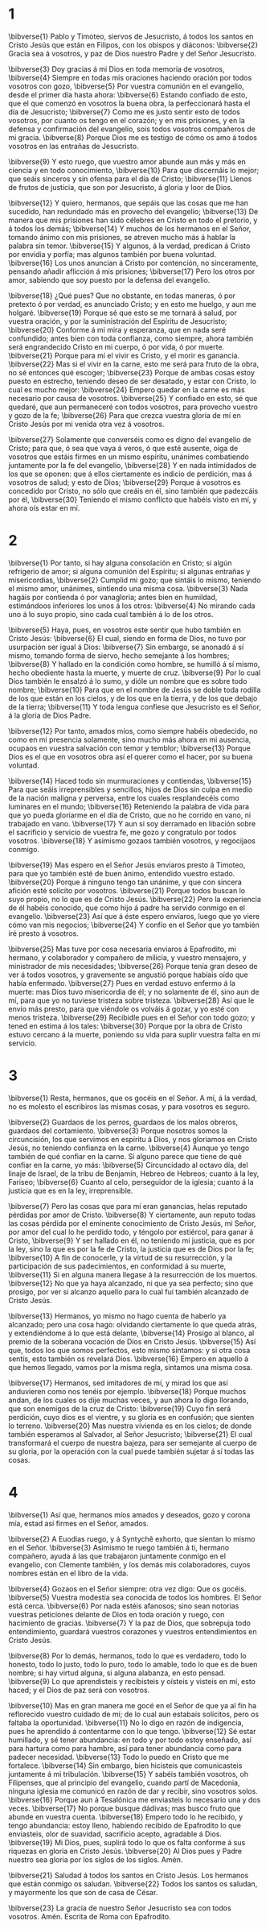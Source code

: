 # 1 
\bibverse{1} Pablo y Timoteo, siervos de Jesucristo, á todos los santos en Cristo Jesús que están en Filipos, con los obispos y diáconos: \bibverse{2} Gracia sea á vosotros, y paz de Dios nuestro Padre y del Señor Jesucristo. 

\bibverse{3} Doy gracias á mi Dios en toda memoria de vosotros, \bibverse{4} Siempre en todas mis oraciones haciendo oración por todos vosotros con gozo, \bibverse{5} Por vuestra comunión en el evangelio, desde el primer día hasta ahora: \bibverse{6} Estando confiado de esto, que el que comenzó en vosotros la buena obra, la perfeccionará hasta el día de Jesucristo; \bibverse{7} Como me es justo sentir esto de todos vosotros, por cuanto os tengo en el corazón; y en mis prisiones, y en la defensa y confirmación del evangelio, sois todos vosotros compañeros de mi gracia. \bibverse{8} Porque Dios me es testigo de cómo os amo á todos vosotros en las entrañas de Jesucristo. 

\bibverse{9} Y esto ruego, que vuestro amor abunde aun más y más en ciencia y en todo conocimiento, \bibverse{10} Para que discernáis lo mejor; que seáis sinceros y sin ofensa para el día de Cristo; \bibverse{11} Llenos de frutos de justicia, que son por Jesucristo, á gloria y loor de Dios. 

\bibverse{12} Y quiero, hermanos, que sepáis que las cosas que me han sucedido, han redundado más en provecho del evangelio; \bibverse{13} De manera que mis prisiones han sido célebres en Cristo en todo el pretorio, y á todos los demás; \bibverse{14} Y muchos de los hermanos en el Señor, tomando ánimo con mis prisiones, se atreven mucho más á hablar la palabra sin temor. \bibverse{15} Y algunos, á la verdad, predican á Cristo por envidia y porfía; mas algunos también por buena voluntad. \bibverse{16} Los unos anuncian á Cristo por contención, no sinceramente, pensando añadir aflicción á mis prisiones; \bibverse{17} Pero los otros por amor, sabiendo que soy puesto por la defensa del evangelio. 

\bibverse{18} ¿Qué pues? Que no obstante, en todas maneras, ó por pretexto ó por verdad, es anunciado Cristo; y en esto me huelgo, y aun me holgaré. \bibverse{19} Porque sé que esto se me tornará á salud, por vuestra oración, y por la suministración del Espíritu de Jesucristo; \bibverse{20} Conforme á mi mira y esperanza, que en nada seré confundido; antes bien con toda confianza, como siempre, ahora también será engrandecido Cristo en mi cuerpo, ó por vida, ó por muerte. \bibverse{21} Porque para mí el vivir es Cristo, y el morir es ganancia. \bibverse{22} Mas si el vivir en la carne, esto me será para fruto de la obra, no sé entonces qué escoger; \bibverse{23} Porque de ambas cosas estoy puesto en estrecho, teniendo deseo de ser desatado, y estar con Cristo, lo cual es mucho mejor: \bibverse{24} Empero quedar en la carne es más necesario por causa de vosotros. \bibverse{25} Y confiado en esto, sé que quedaré, que aun permaneceré con todos vosotros, para provecho vuestro y gozo de la fe; \bibverse{26} Para que crezca vuestra gloria de mí en Cristo Jesús por mi venida otra vez á vosotros. 

\bibverse{27} Solamente que converséis como es digno del evangelio de Cristo; para que, ó sea que vaya á veros, ó que esté ausente, oiga de vosotros que estáis firmes en un mismo espíritu, unánimes combatiendo juntamente por la fe del evangelio, \bibverse{28} Y en nada intimidados de los que se oponen: que á ellos ciertamente es indicio de perdición, mas á vosotros de salud; y esto de Dios; \bibverse{29} Porque á vosotros es concedido por Cristo, no sólo que creáis en él, sino también que padezcáis por él, \bibverse{30} Teniendo el mismo conflicto que habéis visto en mí, y ahora oís estar en mí. 

# 2 
\bibverse{1} Por tanto, si hay alguna consolación en Cristo; si algún refrigerio de amor; si alguna comunión del Espíritu; si algunas entrañas y misericordias, \bibverse{2} Cumplid mi gozo; que sintáis lo mismo, teniendo el mismo amor, unánimes, sintiendo una misma cosa. \bibverse{3} Nada hagáis por contienda ó por vanagloria; antes bien en humildad, estimándoos inferiores los unos á los otros: \bibverse{4} No mirando cada uno á lo suyo propio, sino cada cual también á lo de los otros. 

\bibverse{5} Haya, pues, en vosotros este sentir que hubo también en Cristo Jesús: \bibverse{6} El cual, siendo en forma de Dios, no tuvo por usurpación ser igual á Dios: \bibverse{7} Sin embargo, se anonadó á sí mismo, tomando forma de siervo, hecho semejante á los hombres; \bibverse{8} Y hallado en la condición como hombre, se humilló á sí mismo, hecho obediente hasta la muerte, y muerte de cruz. \bibverse{9} Por lo cual Dios también le ensalzó á lo sumo, y dióle un nombre que es sobre todo nombre; \bibverse{10} Para que en el nombre de Jesús se doble toda rodilla de los que están en los cielos, y de los que en la tierra, y de los que debajo de la tierra; \bibverse{11} Y toda lengua confiese que Jesucristo es el Señor, á la gloria de Dios Padre. 

\bibverse{12} Por tanto, amados míos, como siempre habéis obedecido, no como en mi presencia solamente, sino mucho más ahora en mi ausencia, ocupaos en vuestra salvación con temor y temblor; \bibverse{13} Porque Dios es el que en vosotros obra así el querer como el hacer, por su buena voluntad. 

\bibverse{14} Haced todo sin murmuraciones y contiendas, \bibverse{15} Para que seáis irreprensibles y sencillos, hijos de Dios sin culpa en medio de la nación maligna y perversa, entre los cuales resplandecéis como luminares en el mundo; \bibverse{16} Reteniendo la palabra de vida para que yo pueda gloriarme en el día de Cristo, que no he corrido en vano, ni trabajado en vano. \bibverse{17} Y aun si soy derramado en libación sobre el sacrificio y servicio de vuestra fe, me gozo y congratulo por todos vosotros. \bibverse{18} Y asimismo gozaos también vosotros, y regocijaos conmigo. 

\bibverse{19} Mas espero en el Señor Jesús enviaros presto á Timoteo, para que yo también esté de buen ánimo, entendido vuestro estado. \bibverse{20} Porque á ninguno tengo tan unánime, y que con sincera afición esté solícito por vosotros. \bibverse{21} Porque todos buscan lo suyo propio, no lo que es de Cristo Jesús. \bibverse{22} Pero la experiencia de él habéis conocido, que como hijo á padre ha servido conmigo en el evangelio. \bibverse{23} Así que á éste espero enviaros, luego que yo viere cómo van mis negocios; \bibverse{24} Y confío en el Señor que yo también iré presto á vosotros. 

\bibverse{25} Mas tuve por cosa necesaria enviaros á Epafrodito, mi hermano, y colaborador y compañero de milicia, y vuestro mensajero, y ministrador de mis necesidades; \bibverse{26} Porque tenía gran deseo de ver á todos vosotros, y gravemente se angustió porque habíais oído que había enfermado. \bibverse{27} Pues en verdad estuvo enfermo á la muerte: mas Dios tuvo misericordia de él; y no solamente de él, sino aun de mí, para que yo no tuviese tristeza sobre tristeza. \bibverse{28} Así que le envío más presto, para que viéndole os volváis á gozar, y yo esté con menos tristeza. \bibverse{29} Recibidle pues en el Señor con todo gozo; y tened en estima á los tales: \bibverse{30} Porque por la obra de Cristo estuvo cercano á la muerte, poniendo su vida para suplir vuestra falta en mi servicio. 

# 3 
\bibverse{1} Resta, hermanos, que os gocéis en el Señor. A mí, á la verdad, no es molesto el escribiros las mismas cosas, y para vosotros es seguro. 

\bibverse{2} Guardaos de los perros, guardaos de los malos obreros, guardaos del cortamiento. \bibverse{3} Porque nosotros somos la circuncisión, los que servimos en espíritu á Dios, y nos gloriamos en Cristo Jesús, no teniendo confianza en la carne. \bibverse{4} Aunque yo tengo también de qué confiar en la carne. Si alguno parece que tiene de qué confiar en la carne, yo más: \bibverse{5} Circuncidado al octavo día, del linaje de Israel, de la tribu de Benjamín, Hebreo de Hebreos; cuanto á la ley, Fariseo; \bibverse{6} Cuanto al celo, perseguidor de la iglesia; cuanto á la justicia que es en la ley, irreprensible. 

\bibverse{7} Pero las cosas que para mí eran ganancias, helas reputado pérdidas por amor de Cristo. \bibverse{8} Y ciertamente, aun reputo todas las cosas pérdida por el eminente conocimiento de Cristo Jesús, mi Señor, por amor del cual lo he perdido todo, y téngolo por estiércol, para ganar á Cristo, \bibverse{9} Y ser hallado en él, no teniendo mi justicia, que es por la ley, sino la que es por la fe de Cristo, la justicia que es de Dios por la fe; \bibverse{10} A fin de conocerle, y la virtud de su resurrección, y la participación de sus padecimientos, en conformidad á su muerte, \bibverse{11} Si en alguna manera llegase á la resurrección de los muertos. \bibverse{12} No que ya haya alcanzado, ni que ya sea perfecto; sino que prosigo, por ver si alcanzo aquello para lo cual fuí también alcanzado de Cristo Jesús. 

\bibverse{13} Hermanos, yo mismo no hago cuenta de haberlo ya alcanzado; pero una cosa hago: olvidando ciertamente lo que queda atrás, y extendiéndome á lo que está delante, \bibverse{14} Prosigo al blanco, al premio de la soberana vocación de Dios en Cristo Jesús. \bibverse{15} Así que, todos los que somos perfectos, esto mismo sintamos: y si otra cosa sentís, esto también os revelará Dios. \bibverse{16} Empero en aquello á que hemos llegado, vamos por la misma regla, sintamos una misma cosa. 

\bibverse{17} Hermanos, sed imitadores de mí, y mirad los que así anduvieren como nos tenéis por ejemplo. \bibverse{18} Porque muchos andan, de los cuales os dije muchas veces, y aun ahora lo digo llorando, que son enemigos de la cruz de Cristo: \bibverse{19} Cuyo fin será perdición, cuyo dios es el vientre, y su gloria es en confusión; que sienten lo terreno. \bibverse{20} Mas nuestra vivienda es en los cielos; de donde también esperamos al Salvador, al Señor Jesucristo; \bibverse{21} El cual transformará el cuerpo de nuestra bajeza, para ser semejante al cuerpo de su gloria, por la operación con la cual puede también sujetar á sí todas las cosas. 

# 4 
\bibverse{1} Así que, hermanos míos amados y deseados, gozo y corona mía, estad así firmes en el Señor, amados. 

\bibverse{2} A Euodias ruego, y á Syntychê exhorto, que sientan lo mismo en el Señor. \bibverse{3} Asimismo te ruego también á ti, hermano compañero, ayuda á las que trabajaron juntamente conmigo en el evangelio, con Clemente también, y los demás mis colaboradores, cuyos nombres están en el libro de la vida. 

\bibverse{4} Gozaos en el Señor siempre: otra vez digo: Que os gocéis. \bibverse{5} Vuestra modestia sea conocida de todos los hombres. El Señor está cerca. \bibverse{6} Por nada estéis afanosos; sino sean notorias vuestras peticiones delante de Dios en toda oración y ruego, con hacimiento de gracias. \bibverse{7} Y la paz de Dios, que sobrepuja todo entendimiento, guardará vuestros corazones y vuestros entendimientos en Cristo Jesús. 

\bibverse{8} Por lo demás, hermanos, todo lo que es verdadero, todo lo honesto, todo lo justo, todo lo puro, todo lo amable, todo lo que es de buen nombre; si hay virtud alguna, si alguna alabanza, en esto pensad. \bibverse{9} Lo que aprendisteis y recibisteis y oísteis y visteis en mí, esto haced; y el Dios de paz será con vosotros. 

\bibverse{10} Mas en gran manera me gocé en el Señor de que ya al fin ha reflorecido vuestro cuidado de mí; de lo cual aun estabais solícitos, pero os faltaba la oportunidad. \bibverse{11} No lo digo en razón de indigencia, pues he aprendido á contentarme con lo que tengo. \bibverse{12} Sé estar humillado, y sé tener abundancia: en todo y por todo estoy enseñado, así para hartura como para hambre, así para tener abundancia como para padecer necesidad. \bibverse{13} Todo lo puedo en Cristo que me fortalece. \bibverse{14} Sin embargo, bien hicisteis que comunicasteis juntamente á mi tribulación. \bibverse{15} Y sabéis también vosotros, oh Filipenses, que al principio del evangelio, cuando partí de Macedonia, ninguna iglesia me comunicó en razón de dar y recibir, sino vosotros solos. \bibverse{16} Porque aun á Tesalónica me enviasteis lo necesario una y dos veces. \bibverse{17} No porque busque dádivas; mas busco fruto que abunde en vuestra cuenta. \bibverse{18} Empero todo lo he recibido, y tengo abundancia: estoy lleno, habiendo recibido de Epafrodito lo que enviasteis, olor de suavidad, sacrificio acepto, agradable á Dios. \bibverse{19} Mi Dios, pues, suplirá todo lo que os falta conforme á sus riquezas en gloria en Cristo Jesús. \bibverse{20} Al Dios pues y Padre nuestro sea gloria por los siglos de los siglos. Amén. 

\bibverse{21} Saludad á todos los santos en Cristo Jesús. Los hermanos que están conmigo os saludan. \bibverse{22} Todos los santos os saludan, y mayormente los que son de casa de César. 

\bibverse{23} La gracia de nuestro Señor Jesucristo sea con todos vosotros. Amén. Escrita de Roma con Epafrodito. 